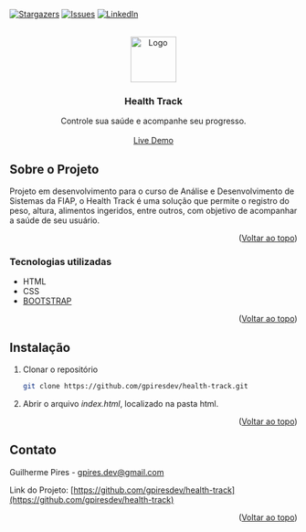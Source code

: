 <div id="top"></div>

[![Stargazers][stars-shield]][stars-url]
[![Issues][issues-shield]][issues-url]
[![LinkedIn][linkedin-shield]][linkedin-url]


<br />
<div align="center">
  <a href="https://github.com/gpiresdev/health-track">
    <img src="images/logo.png" alt="Logo" width="80" height="80">
  </a>

  <h3 align="center">Health Track</h3>

  <p align="center">
    Controle sua saúde e acompanhe seu progresso.
    <br />
    <br />
    <a href="https://stoic-lumiere-e314d0.netlify.app">Live Demo</a>
  </p>
</div>

## Sobre o Projeto

Projeto em desenvolvimento para o curso de Análise e Desenvolvimento de Sistemas da FIAP, o Health Track é uma solução que permite o registro do peso, altura, alimentos ingeridos, entre outros, com objetivo de acompanhar a saúde de seu usuário.

<p align="right">(<a href="#top">Voltar ao topo</a>)</p>



### Tecnologias utilizadas

* HTML
* CSS
* [BOOTSTRAP](https://getbootstrap.com/)

<p align="right">(<a href="#top">Voltar ao topo</a>)</p>



<!-- GETTING STARTED -->
## Instalação

1. Clonar o repositório
   ```sh
   git clone https://github.com/gpiresdev/health-track.git
   ```
2. Abrir o arquivo _index.html_, localizado na pasta html.


<p align="right">(<a href="#top">Voltar ao topo</a>)</p>

## Contato

Guilherme Pires - gpires.dev@gmail.com

Link do Projeto: [https://github.com/gpiresdev/health-track](https://github.com/gpiresdev/health-track)

<p align="right">(<a href="#top">Voltar ao topo</a>)</p>


[stars-shield]: https://img.shields.io/github/stars/gpiresdev/health-track
[stars-url]: https://github.com/gpiresdev/health-track/stargazers
[issues-shield]: https://img.shields.io/github/issues/gpiresdev/health-track
[issues-url]: https://github.com/gpiresdev/health-track/issues
[linkedin-shield]: https://img.shields.io/badge/-LinkedIn-black.svg?style=for-the-badge&logo=linkedin&colorB=555
[linkedin-url]: https://linkedin.com/in/gpiresdev
[product-screenshot]: img/ht-gif.gif